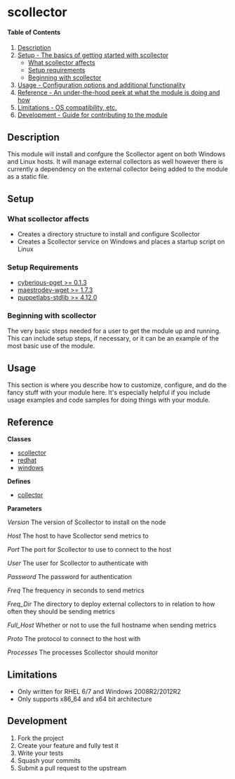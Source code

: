 # scollector

#### Table of Contents

1. [Description](#description)
1. [Setup - The basics of getting started with scollector](#setup)
    * [What scollector affects](#what-scollector-affects)
    * [Setup requirements](#setup-requirements)
    * [Beginning with scollector](#beginning-with-scollector)
1. [Usage - Configuration options and additional functionality](#usage)
1. [Reference - An under-the-hood peek at what the module is doing and how](#reference)
1. [Limitations - OS compatibility, etc.](#limitations)
1. [Development - Guide for contributing to the module](#development)

## Description

This module will install and confgure the Scollector agent on both Windows and
Linux hosts. It will manage external collectors as well however there is
currently a dependency on the external collector being added to the module as a
static file.

## Setup

### What scollector affects

* Creates a directory structure to install and configure Scollector
* Creates a Scollector service on Windows and places a startup script on Linux

### Setup Requirements

* [cyberious-pget >= 0.1.3](https://github.com/cyberious/puppet-pget)
* [maestrodev-wget >= 1.7.3](https://github.com/maestrodev/puppet-wget)
* [puppetlabs-stdlib >= 4.12.0](https://github.com/puppetlabs/puppetlabs-stdlib)

### Beginning with scollector

The very basic steps needed for a user to get the module up and running. This
can include setup steps, if necessary, or it can be an example of the most
basic use of the module.

## Usage

This section is where you describe how to customize, configure, and do the
fancy stuff with your module here. It's especially helpful if you include usage
examples and code samples for doing things with your module.

## Reference

**Classes**
* [scollector](https://github.com/discreet/scollector/blob/master/manifests/init.pp)
* [redhat](https://github.com/discreet/scollector/blob/master/manifests/redhat.pp)
* [windows](https://github.com/discreet/scollector/blob/master/manifests/windows.pp)

**Defines**
* [collector](https://github.com/discreet/scollector/blob/master/manifests/collector.pp)

**Parameters**

*Version*
The version of Scollector to install on the node

*Host*
The host to have Scollector send metrics to

*Port*
The port for Scollector to use to connect to the host

*User*
The user for Scollector to authenticate with

*Password*
The password for authentication

*Freq*
The frequency in seconds to send metrics

*Freq_Dir*
The directory to deploy external collectors to in relation to how often they
should be sending metrics

*Full_Host*
Whether or not to use the full hostname when sending metrics

*Proto*
The protocol to connect to the host with

*Processes*
The processes Scollector should monitor

## Limitations

* Only written for RHEL 6/7 and Windows 2008R2/2012R2
* Only supports x86_64 and x64 bit architecture

## Development

1. Fork the project
2. Create your feature and fully test it
3. Write your tests
4. Squash your commits
5. Submit a pull request to the upstream

